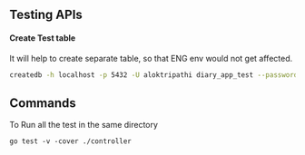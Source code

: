 ## Testing APIs


#### Create Test table 

It will help to create separate table, so that ENG env would not get affected.

```sh
createdb -h localhost -p 5432 -U aloktripathi diary_app_test --password
```


## Commands 

To Run all the test in the same directory 

```go test -v -cover ./controller```

